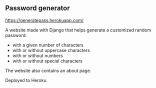 ## Password generator

https://generatepass.herokuapp.com/

A website made with Django that helps generate a customized random password:
* with a given number of characters
* with or without uppercase characters
* with or without numbers
* with or without special characters

The website also contains an about page.

Deployed to Heroku.
